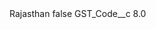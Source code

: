 <?xml version="1.0" encoding="UTF-8"?>
<CustomMetadata xmlns="http://soap.sforce.com/2006/04/metadata" xmlns:xsi="http://www.w3.org/2001/XMLSchema-instance" xmlns:xsd="http://www.w3.org/2001/XMLSchema">
    <label>Rajasthan</label>
    <protected>false</protected>
    <values>
        <field>GST_Code__c</field>
        <value xsi:type="xsd:double">8.0</value>
    </values>
</CustomMetadata>
